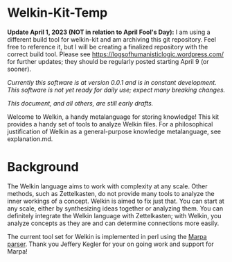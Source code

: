 # Welkin-Kit-Temp

**Update April 1, 2023 (NOT in relation to April Fool's Day):** I am using a different build tool for welkin-kit and am archiving this git repository. Feel free to reference it, but I will be creating a finalized repository with the correct build tool. Please see https://logsofhumanisticlogic.wordpress.com/ for further updates; they should be regularly posted starting April 9 (or sooner).


*Currently this software is at version 0.0.1 and is in constant development. This software is not yet ready for daily use;
expect many breaking changes.*

*This document, and all others, are still early drafts.*

Welcome to Welkin, a handy metalanguage for storing knowledge! This kit provides a handy set of tools to analyze Welkin files.
  For a philosophical justification of Welkin as a general-purpose knowledge metalanguage, see explanation.md.

# Background

The Welkin language aims to work with complexity at any scale. Other methods, such as Zettelkasten, do not provide many tools to analyze the inner workings of a concept. Welkin is aimed to fix just that. You can start at any scale, either by synthesizing ideas together or analyzing them. You can definitely integrate the Welkin language with Zettelkasten; with Welkin, you analyze concepts as they are and can determine connections more easily.

The current tool set for Welkin is implemented in perl using the [Marpa parser](https://jeffreykegler.github.io/Marpa-web-site/). Thank you Jeffery Kegler for your on going work and support for Marpa! 
